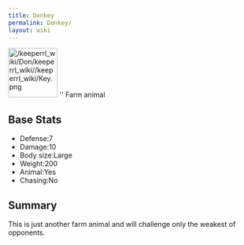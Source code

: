 ```yaml
---
title: Donkey
permalink: Donkey/
layout: wiki
---
```


<img src="/keeperrl_wiki/Don/keeperrl_wiki//keeperrl_wiki/Key.png" title="fig:/keeperrl_wiki/Don/keeperrl_wiki//keeperrl_wiki/Key.png" alt="/keeperrl_wiki/Don/keeperrl_wiki//keeperrl_wiki/Key.png" width="100" />
'' Farm animal

Base Stats
----------

-   Defense:7
-   Damage:10
-   Body size:Large
-   Weight:200
-   Animal:Yes
-   Chasing:No

Summary
-------

This is just another farm animal and will challenge only the weakest of
opponents.
